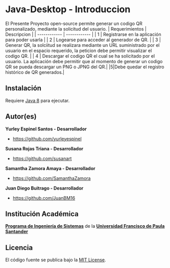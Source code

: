 # Java-Desktop - Introduccion
El Presente Proyecto open-source permite generar un codigo QR personalizado, mediante la solicitud del usuario.
| Requerimientos | Descripcion  |
| ------------ | ------------ |
|  1 | Registrarse en la aplicación para poder usarla  |
|  2 | Logearse para acceder al generador de QR.  |
|  3 | Generar QR, la solciitud se realizara mediante un URL suministrado por el usuario en el espacio requerido, la peticion debe permitir visualizar el codigo QR.  |
|  4 | Descargar el codigo QR el cual se ha solicitado por el usuario. La aplicación debe permitir que al momento de generar un codigo QR se pueda descargar un PNG o JPNG del QR.|
|5|Debe quedar el registro histórico de QR generados.|


## Instalación

Requiere [Java 8](https://www.java.com/es/download/ie_manual.jsp) para ejecutar.


## Autor(es)

**Yurley Espinel Santos - Desarrollador**

-   <https://github.com/yurleyespinel>

**Susana Rojas Triana - Desarrollador**

-   <https://github.com/susanart>

**Samantha Zamora Amaya - Desarrollador**

-   <https://github.com/SamanthaZamora>

**Juan Diego Buitrago - Desarrollador**

-   <https://github.com/JuanBM16>

## Institución Académica

**[Programa de Ingeniería de Sistemas]** de la **[Universidad Francisco de Paula Santander]**

[Programa de Ingeniería de Sistemas]: https://ingsistemas.cloud.ufps.edu.co/
[Universidad Francisco de Paula Santander]: https://ww2.ufps.edu.co/

## Licencia
El código fuente se publica bajo la [MIT License](https://github.com/Arquitectura-de-Software-UFPS-2022-I/Java-Desktop/blob/main/LICENSE).